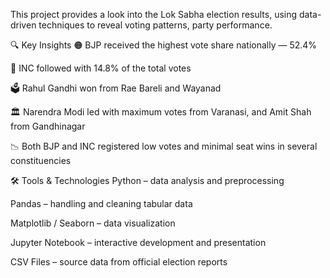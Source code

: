 This project provides a look into the Lok Sabha election results, using data-driven techniques to reveal voting patterns, party performance.

🔍 Key Insights
🟠 BJP received the highest vote share nationally — 52.4%

🔵 INC followed with 14.8% of the total votes

🗳️ Rahul Gandhi won from Rae Bareli and Wayanad

🏛️ Narendra Modi led with maximum votes from Varanasi, and Amit Shah from Gandhinagar

📉 Both BJP and INC registered low votes and minimal seat wins in several constituencies

🛠️ Tools & Technologies
Python – data analysis and preprocessing

Pandas – handling and cleaning tabular data

Matplotlib / Seaborn – data visualization

Jupyter Notebook – interactive development and presentation

CSV Files – source data from official election reports
